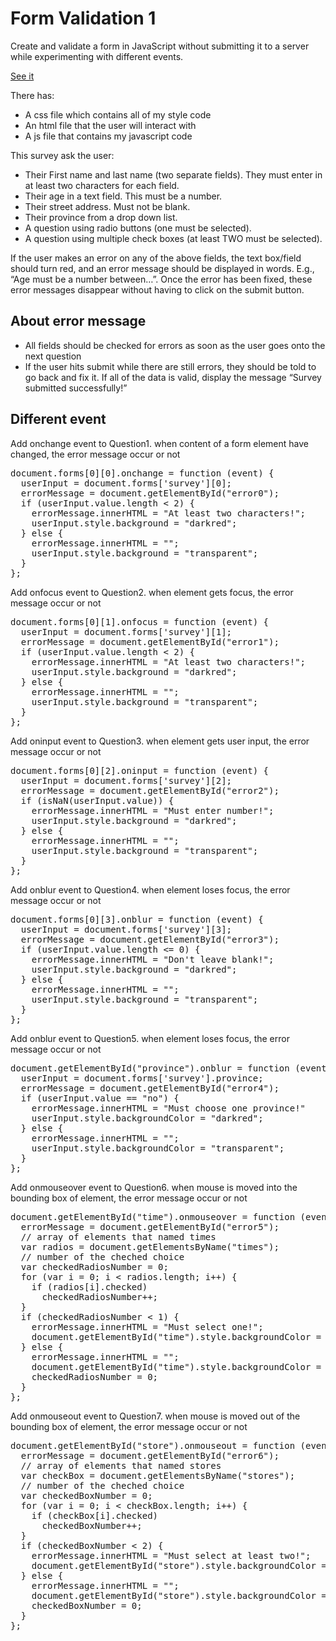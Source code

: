 # Form Validation 1
<p>Create and validate a form in JavaScript without submitting it to a server while experimenting with different events.</p>
<p><a href="http://lianxiao.dev.fast.sheridanc.on.ca/xiaoyu/FormValidation1/index.html">See it</a></p>
There has:
<ul>
  <li>A css file which contains all of my style code</li>
  <li>An html file that the user will interact with</li>
  <li>A js file that contains my javascript code</li>
</ul>

<p>This survey ask the user:</p>
<ul>
    <li>Their First name and last name (two separate fields). They must enter in at least two characters for each field.</li>
    <li>Their age in a text field. This must be a number.</li>
    <li>Their street address. Must not be blank.</li>
    <li>Their province from a drop down list.</li>
    <li>A question using radio buttons (one must be selected).</li>
    <li>A question using multiple check boxes (at least TWO must be selected).</li>
</ul>
<p>If the user makes an error on any of the above fields, the text box/field should turn red, and an error message should be displayed in words. E.g., “Age must be a number between…”. Once the error has been fixed, these error messages disappear without having to click on the submit button.</p>
<h2>About error message</h2>
<ul>
    <li>All fields should be checked for errors as soon as the user goes onto the next question</li>
    <li>If the user hits submit while there are still errors, they should be told to go back and fix it. If all of the data is valid, display the message “Survey submitted successfully!”</li>
</ul>
<h2>Different event</h2>
<p>Add onchange event to Question1. when content of a form element have changed, the error message occur or not</p>
<pre>
document.forms[0][0].onchange = function (event) {
  userInput = document.forms['survey'][0];
  errorMessage = document.getElementById("error0");
  if (userInput.value.length < 2) {
    errorMessage.innerHTML = "At least two characters!";
    userInput.style.background = "darkred";
  } else {
    errorMessage.innerHTML = "";
    userInput.style.background = "transparent";
  }
};
</pre>
<P>Add onfocus event to Question2. when element gets focus, the error message occur or not</P>
<pre>
document.forms[0][1].onfocus = function (event) {
  userInput = document.forms['survey'][1];
  errorMessage = document.getElementById("error1");
  if (userInput.value.length < 2) {
    errorMessage.innerHTML = "At least two characters!";
    userInput.style.background = "darkred";
  } else {
    errorMessage.innerHTML = "";
    userInput.style.background = "transparent";
  }
};
</pre>
<P>Add oninput event to Question3. when element gets user input, the error message occur or not</P>
<pre>
document.forms[0][2].oninput = function (event) {
  userInput = document.forms['survey'][2];
  errorMessage = document.getElementById("error2");
  if (isNaN(userInput.value)) {
    errorMessage.innerHTML = "Must enter number!";
    userInput.style.background = "darkred";
  } else {
    errorMessage.innerHTML = "";
    userInput.style.background = "transparent";
  }
};
</pre>
<P>Add onblur event to Question4. when element loses focus, the error message occur or not</P>
<pre>
document.forms[0][3].onblur = function (event) {
  userInput = document.forms['survey'][3];
  errorMessage = document.getElementById("error3");
  if (userInput.value.length <= 0) {
    errorMessage.innerHTML = "Don't leave blank!";
    userInput.style.background = "darkred";
  } else {
    errorMessage.innerHTML = "";
    userInput.style.background = "transparent";
  }
};
</pre>
<P>Add onblur event to Question5. when element loses focus, the error message occur or not</P>
<pre>
document.getElementById("province").onblur = function (event) {
  userInput = document.forms['survey'].province;
  errorMessage = document.getElementById("error4");
  if (userInput.value == "no") {
    errorMessage.innerHTML = "Must choose one province!"
    userInput.style.backgroundColor = "darkred";
  } else {
    errorMessage.innerHTML = "";
    userInput.style.backgroundColor = "transparent";
  }
};
</pre>
<P>Add onmouseover event to Question6. when mouse is moved into the bounding box of element, the error message occur or not</P>
<pre>
document.getElementById("time").onmouseover = function (event) {
  errorMessage = document.getElementById("error5");
  // array of elements that named times
  var radios = document.getElementsByName("times");
  // number of the cheched choice 
  var checkedRadiosNumber = 0;
  for (var i = 0; i < radios.length; i++) {
    if (radios[i].checked)
      checkedRadiosNumber++;
  }
  if (checkedRadiosNumber < 1) {
    errorMessage.innerHTML = "Must select one!";
    document.getElementById("time").style.backgroundColor = "darkred";
  } else {
    errorMessage.innerHTML = "";
    document.getElementById("time").style.backgroundColor = "transparent";
    checkedRadiosNumber = 0;
  }
};
</pre>
<P>Add onmouseout event to Question7. when mouse is moved out of the bounding box of element, the error message occur or not</P>
<pre>
document.getElementById("store").onmouseout = function (event) {
  errorMessage = document.getElementById("error6");
  // array of elements that named stores
  var checkBox = document.getElementsByName("stores");
  // number of the cheched choice
  var checkedBoxNumber = 0;
  for (var i = 0; i < checkBox.length; i++) {
    if (checkBox[i].checked)
      checkedBoxNumber++;
  }
  if (checkedBoxNumber < 2) {
    errorMessage.innerHTML = "Must select at least two!";
    document.getElementById("store").style.backgroundColor = "darkred";
  } else {
    errorMessage.innerHTML = "";
    document.getElementById("store").style.backgroundColor = "transparent";
    checkedBoxNumber = 0;
  }
};
</pre>
